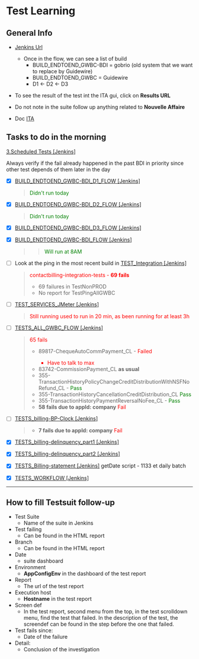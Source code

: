# Test Learning

## General Info

- [Jenkins Url](https://stha38e56:444/view/Billing/)

  - Once in the flow, we can see a list of build
    - BUILD_ENDTOEND_GWBC-BDI = gobrio (old system that we want to replace by Guidewire)
    - BUILD_ENDTOEND_GWBC = Guidewire
    - D1 <- D2 <- D3
- To see the result of the test int the ITA gui, click on **Results URL**
- Do not note in the suite follow up anything related to **Nouvelle Affaire**
- Doc [ITA](https://apps.iad.ca.inet/sites/adsth/ITA/default.aspx )
  
## Tasks to do in the morning

[3.Scheduled Tests [Jenkins]](https://stha38e56:444/view/Billing/view/3.Scheduled%20Tests/)

Always verify if the fail already happened in the past
BDI in priority since other test depends of them later in the day

- [x] [BUILD_ENDTOEND_GWBC-BDI_D1_FLOW [Jenkins]](https://stha38e56:444/view/Billing/view/3.Scheduled%20Tests/job/BUILD_ENDTOEND_GWBC-BDI_D1_FLOW/)
  > <span style="color:green">Didn't run today<span>
- [x] [BUILD_ENDTOEND_GWBC-BDI_D2_FLOW [Jenkins]](https://stha38e56:444/view/Billing/view/3.Scheduled%20Tests/job/BUILD_ENDTOEND_GWBC-BDI_D2_FLOW/)
  > <span style="color:green">Didn't run today<span>
- [x] [BUILD_ENDTOEND_GWBC-BDI_D3_FLOW [Jenkins]](https://stha38e56:444/view/Billing/view/3.Scheduled%20Tests/job/BUILD_ENDTOEND_GWBC-BDI_D3_FLOW/)
- [x] [BUILD_ENDTOEND_GWBC-BDI_FLOW [Jenkins]](https://stha38e56:444/view/Billing/view/3.Scheduled%20Tests/job/BUILD_ENDTOEND_GWBC-BDI_FLOW/)
  > > <span style="color:green">Will run at 8AM<span>
- [ ] Look at the ping in the most recent build in [TEST_Integration [Jenkins]](https://stha38e56:444/view/Billing/view/3.Scheduled%20Tests/job/TEST_Integration/)
  > <span style="color:red"> contactbilling-integration-tests - **69 fails**</span>
  > - 69 failures in TestNonPROD
  > - No report for TestPingAllGWBC
- [ ] [TEST_SERVICES_JMeter [Jenkins]](https://stha38e56:444/view/Billing/view/3.Scheduled%20Tests/job/TEST_SERVICES_JMeter/)
  > <span style="color:red">Still running <span>
  > used to run in 20 min, as been running for at least 3h
- [ ] [TESTS_ALL_GWBC_FLOW [Jenkins]](https://stha38e56:444/view/Billing/view/3.Scheduled%20Tests/job/TESTS_ALL_GWBC_FLOW/)
  > <span style="color:red">65 fails<span>
  > -  89817-ChequeAutoCommPayment_CL - <span style="color:red">Failed<span>
  >     - Have to talk to max
  > - 83742-CommissionPayment_CL  **as usual**
  > - 355-TransactionHistoryPolicyChangeCreditDistributionWithNSFNoRefund_CL - <span style="color:green">Pass<span> 
  > - 355-TransactionHistoryCancellationCreditDistribution_CL <span style="color:green">Pass<span>
  > - 355-TransactionHistoryPaymentReversalNoFee_CL - <span style="color:green">Pass<span>
  > - **58 fails due to appId: company** <span style="color:red">Fail<span>     
- [ ] [TESTS_billing-BP-Clock [Jenkins]](https://stha38e56:444/view/Billing/view/3.Scheduled%20Tests/job/TESTS_billing-BP-Clock/)
    > - **7 fails due to appId: company** <span style="color:red">Fail<span>  
- [x] [TESTS_billing-delinquency_part1 [Jenkins]](https://stha38e56:444/view/Billing/view/3.Scheduled%20Tests/job/TESTS_billing-delinquency_part1/)
- [x] [TESTS_billing-delinquency_part2 [Jenkins]](https://stha38e56:444/view/Billing/view/3.Scheduled%20Tests/job/TESTS_billing-delinquency_part2/)

- [x] [TESTS_Billing-statement [Jenkins]](https://stha38e56:444/view/Billing/view/3.Scheduled%20Tests/job/TESTS_Billing-statement/) getDate script - 1133 et daily batch
- [x] [TESTS_WORKFLOW [Jenkins]](https://stha38e56:444/view/Billing/view/3.Scheduled%20Tests/job/TESTS_WORKFLOW/)

---

## How to fill Testsuit follow-up

- Test Suite
  - Name of the suite in Jenkins
- Test failing
  - Can be found in the HTML report
- Branch
  - Can be found in the HTML report
- Date
  - suite dashboard
- Environment
  - **AppConfigEnv** in the dashboard of the test report
- Report
  - The url of the test report
- Execution host
  - **Hostname** in the test report
- Screen def
  - In the test report, second menu from the top, in the test scrolldown menu, find the test that failed. In the description of the test, the screendef can be found in the step before the one that failed.
- Test fails since:
  - Date of the failure
- Detail:
  - Conclusion of the investigation